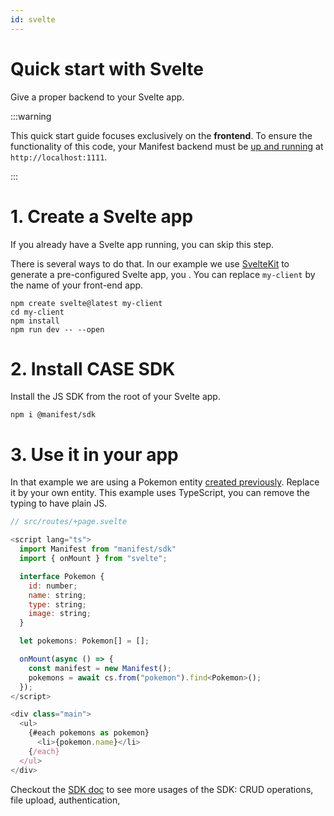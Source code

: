 ```yaml
---
id: svelte
---
```


# Quick start with Svelte

Give a proper backend to your Svelte app.

:::warning

This quick start guide focuses exclusively on the **frontend**. To ensure the functionality of this code, your Manifest backend must be [up and running](install.md) at `http://localhost:1111`.

:::

# 1. Create a Svelte app

If you already have a Svelte app running, you can skip this step.

There is several ways to do that. In our example we use [SvelteKit](https://kit.svelte.dev/) to generate a pre-configured Svelte app, you . You can replace `my-client` by the name of your front-end app.

```
npm create svelte@latest my-client
cd my-client
npm install
npm run dev -- --open
```

# 2. Install CASE SDK

Install the JS SDK from the root of your Svelte app.

```
npm i @manifest/sdk
```

# 3. Use it in your app

In that example we are using a Pokemon entity [created previously](entities.md). Replace it by your own entity. This example uses TypeScript, you can remove the typing to have plain JS.

```js
// src/routes/+page.svelte

<script lang="ts">
  import Manifest from "manifest/sdk"
  import { onMount } from "svelte";

  interface Pokemon {
    id: number;
    name: string;
    type: string;
    image: string;
  }

  let pokemons: Pokemon[] = [];

  onMount(async () => {
    const manifest = new Manifest();
    pokemons = await cs.from("pokemon").find<Pokemon>();
  });
</script>

<div class="main">
  <ul>
    {#each pokemons as pokemon}
      <li>{pokemon.name}</li>
    {/each}
  </ul>
</div>

```

Checkout the [SDK doc](connect.md) to see more usages of the SDK: CRUD operations, file upload, authentication,
